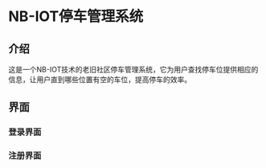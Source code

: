 # NB-IOT停车管理系统
## 介绍

这是一个NB-IOT技术的老旧社区停车管理系统，它为用户查找停车位提供相应的信息，让用户直到哪些位置有空的车位，提高停车的效率。

## 界面

### 登录界面

### 注册界面